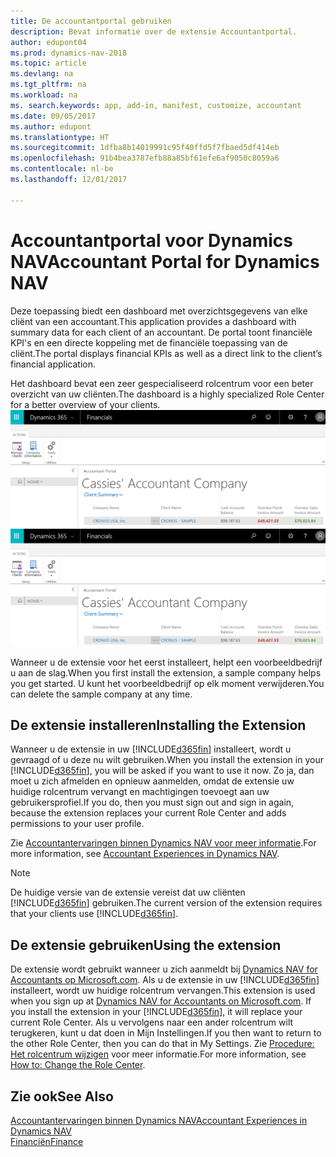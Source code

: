 ```yaml
---
title: De accountantportal gebruiken
description: Bevat informatie over de extensie Accountantportal.
author: edupont04
ms.prod: dynamics-nav-2018
ms.topic: article
ms.devlang: na
ms.tgt_pltfrm: na
ms.workload: na
ms. search.keywords: app, add-in, manifest, customize, accountant
ms.date: 09/05/2017
ms.author: edupont
ms.translationtype: HT
ms.sourcegitcommit: 1dfba8b14019991c95f40ffd5f7fbaed5df414eb
ms.openlocfilehash: 91b4bea3787efb88a85bf61efe6af9050c8059a6
ms.contentlocale: nl-be
ms.lasthandoff: 12/01/2017

---
```

# <a name="accountant-portal-for-dynamics-nav"></a><span data-ttu-id="b194b-103">Accountantportal voor Dynamics NAV</span><span class="sxs-lookup"><span data-stu-id="b194b-103">Accountant Portal for Dynamics NAV</span></span>
<span data-ttu-id="b194b-104">Deze toepassing biedt een dashboard met overzichtsgegevens van elke cliënt van een accountant.</span><span class="sxs-lookup"><span data-stu-id="b194b-104">This application provides a dashboard with summary data for each client of an accountant.</span></span> <span data-ttu-id="b194b-105">De portal toont financiële KPI's en een directe koppeling met de financiële toepassing van de cliënt.</span><span class="sxs-lookup"><span data-stu-id="b194b-105">The portal displays financial KPIs as well as a direct link to the client’s financial application.</span></span>  

<span data-ttu-id="b194b-106">Het dashboard bevat een zeer gespecialiseerd rolcentrum voor een beter overzicht van uw cliënten.</span><span class="sxs-lookup"><span data-stu-id="b194b-106">The dashboard is a highly specialized Role Center for a better overview of your clients.</span></span>  
<span data-ttu-id="b194b-107">[![Accountantportal](./media/ui-extensions-accportal/accountant-portal.png)](https://go.microsoft.com/fwlink/?linkid=851257)</span><span class="sxs-lookup"><span data-stu-id="b194b-107">[![Accountant Portal](./media/ui-extensions-accportal/accountant-portal.png)](https://go.microsoft.com/fwlink/?linkid=851257)</span></span>

<span data-ttu-id="b194b-108">Wanneer u de extensie voor het eerst installeert, helpt een voorbeeldbedrijf u aan de slag.</span><span class="sxs-lookup"><span data-stu-id="b194b-108">When you first install the extension, a sample company helps you get started.</span></span> <span data-ttu-id="b194b-109">U kunt het voorbeeldbedrijf op elk moment verwijderen.</span><span class="sxs-lookup"><span data-stu-id="b194b-109">You can delete the sample company at any time.</span></span>  

## <a name="installing-the-extension"></a><span data-ttu-id="b194b-110">De extensie installeren</span><span class="sxs-lookup"><span data-stu-id="b194b-110">Installing the Extension</span></span>
<span data-ttu-id="b194b-111">Wanneer u de extensie in uw [!INCLUDE[d365fin](includes/d365fin_md.md)] installeert, wordt u gevraagd of u deze nu wilt gebruiken.</span><span class="sxs-lookup"><span data-stu-id="b194b-111">When you install the extension in your [!INCLUDE[d365fin](includes/d365fin_md.md)], you will be asked if you want to use it now.</span></span> <span data-ttu-id="b194b-112">Zo ja, dan moet u zich afmelden en opnieuw aanmelden, omdat de extensie uw huidige rolcentrum vervangt en machtigingen toevoegt aan uw gebruikersprofiel.</span><span class="sxs-lookup"><span data-stu-id="b194b-112">If you do, then you must sign out and sign in again, because the extension replaces your current Role Center and adds permissions to your user profile.</span></span>  

<span data-ttu-id="b194b-113">Zie [Accountantervaringen binnen Dynamics NAV voor meer informatie](finance-accounting.md).</span><span class="sxs-lookup"><span data-stu-id="b194b-113">For more information, see [Accountant Experiences in Dynamics NAV](finance-accounting.md).</span></span>  

> [!NOTE]  
>  <span data-ttu-id="b194b-114">De huidige versie van de extensie vereist dat uw cliënten [!INCLUDE[d365fin](includes/d365fin_md.md)] gebruiken.</span><span class="sxs-lookup"><span data-stu-id="b194b-114">The current version of the extension requires that your clients use [!INCLUDE[d365fin](includes/d365fin_md.md)].</span></span>  

## <a name="using-the-extension"></a><span data-ttu-id="b194b-115">De extensie gebruiken</span><span class="sxs-lookup"><span data-stu-id="b194b-115">Using the extension</span></span>
<span data-ttu-id="b194b-116">De extensie wordt gebruikt wanneer u zich aanmeldt bij [Dynamics NAV for Accountants op Microsoft.com](https://www.microsoft.com/en-us/dynamics365/financial-insights-for-accountants). Als u de extensie in uw [!INCLUDE[d365fin](includes/d365fin_md.md)] installeert, wordt uw huidige rolcentrum vervangen.</span><span class="sxs-lookup"><span data-stu-id="b194b-116">This extension is used when you sign up at [Dynamics NAV for Accountants on Microsoft.com](https://www.microsoft.com/en-us/dynamics365/financial-insights-for-accountants). If you install the extension in your [!INCLUDE[d365fin](includes/d365fin_md.md)], it will replace your current Role Center.</span></span> <span data-ttu-id="b194b-117">Als u vervolgens naar een ander rolcentrum wilt terugkeren, kunt u dat doen in Mijn Instellingen.</span><span class="sxs-lookup"><span data-stu-id="b194b-117">If you then want to return to the other Role Center, then you can do that in My Settings.</span></span> <span data-ttu-id="b194b-118">Zie [Procedure: Het rolcentrum wijzigen](change-role.md) voor meer informatie.</span><span class="sxs-lookup"><span data-stu-id="b194b-118">For more information, see [How to: Change the Role Center](change-role.md).</span></span>  

## <a name="see-also"></a><span data-ttu-id="b194b-119">Zie ook</span><span class="sxs-lookup"><span data-stu-id="b194b-119">See Also</span></span>
[<span data-ttu-id="b194b-120">Accountantervaringen binnen Dynamics NAV</span><span class="sxs-lookup"><span data-stu-id="b194b-120">Accountant Experiences in Dynamics NAV</span></span>](finance-accounting.md)  
[<span data-ttu-id="b194b-121">Financiën</span><span class="sxs-lookup"><span data-stu-id="b194b-121">Finance</span></span>](finance.md)  

